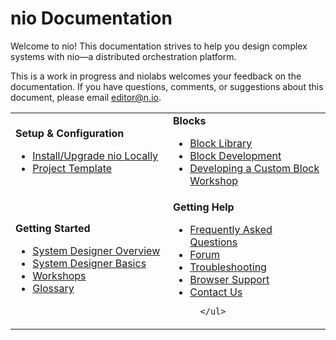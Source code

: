 # nio Documentation

Welcome to nio! This documentation strives to help you design complex systems with nio—a distributed orchestration platform.

This is a work in progress and niolabs welcomes your feedback on the documentation. If you have questions, comments, or suggestions about this document, please email [editor@n.io](mailto:editor@n.io).

<table border=0 cellpadding=0 cellspacing=0 style="width:100%">
 <tr>
  <td style="width:50%">
    <b>Setup &amp; Configuration</b>
      <ul>
        <li>
          <a href="/getting_started/locally.html">Install/Upgrade nio Locally</a>
        </li>
        <li>
          <a href="https://github.com/niolabs/project_template">Project Template</a></li>
      </ul>
  </td>

  <td>
    <b>Blocks</b>
      <ul>
        <li>
          <a href="https://blocks.n.io/">Block Library</a>
        </li>
        <li>
          <a href="/blocks/block-development">Block Development</a>
        </li>
        <li>
          <a href="https://workshops.n.io/custom-block/">Developing a Custom Block Workshop</a>
        </li>
  </td>
 </tr>

 <tr>
  <td>
    <b>Getting Started</b>
      <ul>
        <li>
          <a href="/system-designer/">System Designer Overview</a>
        </li>
        <li>
          <a href="/system-designer/designer-tasks.html">System Designer Basics</a>
        </li>
        <li>
          <a href="https://workshops.n.io/">Workshops</a>
        </li>
        <li>
          <a href="/glossary">Glossary</a>
        </li>
      </ul>
  </td>

  <td>
    <b>Getting Help</b>
      <ul>
        <li>
          <a href="https://app.n.io/support/faqs">Frequently Asked Questions</a>
        </li>
        <li>
          <a href="https://forum.n.io/">Forum</a>
        </li>
        <li>
          <a href="https://workshops.n.io/troubleshooting/">Troubleshooting</a>
        </li>
        <li>
          <a href="/system-designer/browser-support.html">Browser Support</a>
        </li>
        <li>
          <a href="https://app.n.io/support/contact">Contact Us</a>
        </li>

      </ul>
  </td>
 </tr>
</table>
